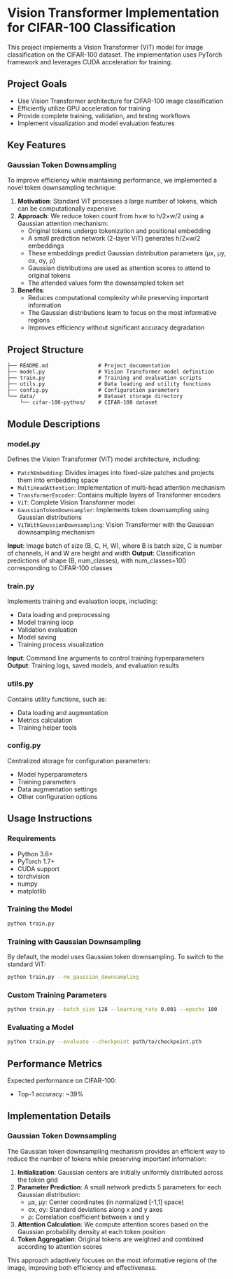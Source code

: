 # Vision Transformer Implementation for CIFAR-100 Classification

This project implements a Vision Transformer (ViT) model for image classification on the CIFAR-100 dataset. The implementation uses PyTorch framework and leverages CUDA acceleration for training.

## Project Goals

- Use Vision Transformer architecture for CIFAR-100 image classification
- Efficiently utilize GPU acceleration for training
- Provide complete training, validation, and testing workflows
- Implement visualization and model evaluation features

## Key Features

### Gaussian Token Downsampling

To improve efficiency while maintaining performance, we implemented a novel token downsampling technique:

1. **Motivation**: Standard ViT processes a large number of tokens, which can be computationally expensive.
2. **Approach**: We reduce token count from h×w to h/2×w/2 using a Gaussian attention mechanism:
   - Original tokens undergo tokenization and positional embedding
   - A small prediction network (2-layer ViT) generates h/2×w/2 embeddings
   - These embeddings predict Gaussian distribution parameters (μx, μy, σx, σy, ρ)
   - Gaussian distributions are used as attention scores to attend to original tokens
   - The attended values form the downsampled token set
3. **Benefits**:
   - Reduces computational complexity while preserving important information
   - The Gaussian distributions learn to focus on the most informative regions
   - Improves efficiency without significant accuracy degradation

## Project Structure

```
├── README.md                # Project documentation
├── model.py                 # Vision Transformer model definition
├── train.py                 # Training and evaluation scripts
├── utils.py                 # Data loading and utility functions
├── config.py                # Configuration parameters
└── data/                    # Dataset storage directory
    └── cifar-100-python/    # CIFAR-100 dataset
```

## Module Descriptions

### model.py
Defines the Vision Transformer (ViT) model architecture, including:
- `PatchEmbedding`: Divides images into fixed-size patches and projects them into embedding space
- `MultiHeadAttention`: Implementation of multi-head attention mechanism
- `TransformerEncoder`: Contains multiple layers of Transformer encoders
- `ViT`: Complete Vision Transformer model
- `GaussianTokenDownsampler`: Implements token downsampling using Gaussian distributions
- `ViTWithGaussianDownsampling`: Vision Transformer with the Gaussian downsampling mechanism

**Input**: Image batch of size (B, C, H, W), where B is batch size, C is number of channels, H and W are height and width
**Output**: Classification predictions of shape (B, num_classes), with num_classes=100 corresponding to CIFAR-100 classes

### train.py
Implements training and evaluation loops, including:
- Data loading and preprocessing
- Model training loop
- Validation evaluation
- Model saving
- Training process visualization

**Input**: Command line arguments to control training hyperparameters
**Output**: Training logs, saved models, and evaluation results

### utils.py
Contains utility functions, such as:
- Data loading and augmentation
- Metrics calculation
- Training helper tools

### config.py
Centralized storage for configuration parameters:
- Model hyperparameters
- Training parameters
- Data augmentation settings
- Other configuration options

## Usage Instructions

### Requirements
- Python 3.6+
- PyTorch 1.7+
- CUDA support
- torchvision
- numpy
- matplotlib

### Training the Model
```bash
python train.py
```

### Training with Gaussian Downsampling
By default, the model uses Gaussian token downsampling. To switch to the standard ViT:
```bash
python train.py --no_gaussian_downsampling
```

### Custom Training Parameters
```bash
python train.py --batch_size 128 --learning_rate 0.001 --epochs 100
```

### Evaluating a Model
```bash
python train.py --evaluate --checkpoint path/to/checkpoint.pth
```

## Performance Metrics
Expected performance on CIFAR-100:
- Top-1 accuracy: ~39%

## Implementation Details

### Gaussian Token Downsampling
The Gaussian token downsampling mechanism provides an efficient way to reduce the number of tokens while preserving important information:

1. **Initialization**: Gaussian centers are initially uniformly distributed across the token grid
2. **Parameter Prediction**: A small network predicts 5 parameters for each Gaussian distribution:
   - μx, μy: Center coordinates (in normalized [-1,1] space)
   - σx, σy: Standard deviations along x and y axes
   - ρ: Correlation coefficient between x and y
3. **Attention Calculation**: We compute attention scores based on the Gaussian probability density at each token position
4. **Token Aggregation**: Original tokens are weighted and combined according to attention scores

This approach adaptively focuses on the most informative regions of the image, improving both efficiency and effectiveness.